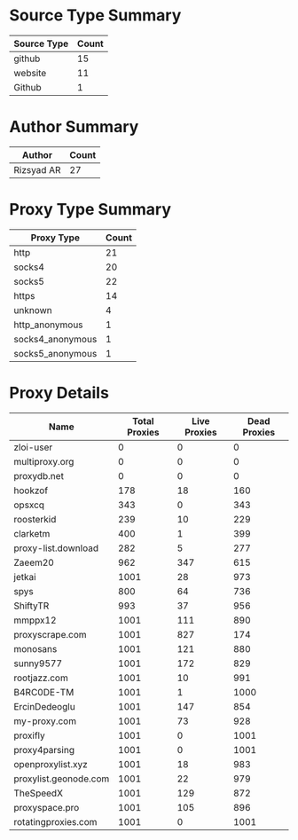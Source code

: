# Source Type Summary

| Source Type | Count |
|-------------|-------|
| github | 15 |
| website | 11 |
| Github | 1 |


# Author Summary

| Author | Count |
|--------|-------|
| Rizsyad AR | 27 |


# Proxy Type Summary

| Proxy Type | Count |
|------------|-------|
| http | 21 |
| socks4 | 20 |
| socks5 | 22 |
| https | 14 |
| unknown | 4 |
| http_anonymous | 1 |
| socks4_anonymous | 1 |
| socks5_anonymous | 1 |


# Proxy Details

| Name | Total Proxies | Live Proxies | Dead Proxies |
|------|---------------|--------------|---------------|
| zloi-user | 0 | 0 | 0 |
| multiproxy.org | 0 | 0 | 0 |
| proxydb.net | 0 | 0 | 0 |
| hookzof | 178 | 18 | 160 |
| opsxcq | 343 | 0 | 343 |
| roosterkid | 239 | 10 | 229 |
| clarketm | 400 | 1 | 399 |
| proxy-list.download | 282 | 5 | 277 |
| Zaeem20 | 962 | 347 | 615 |
| jetkai | 1001 | 28 | 973 |
| spys | 800 | 64 | 736 |
| ShiftyTR | 993 | 37 | 956 |
| mmppx12 | 1001 | 111 | 890 |
| proxyscrape.com | 1001 | 827 | 174 |
| monosans | 1001 | 121 | 880 |
| sunny9577 | 1001 | 172 | 829 |
| rootjazz.com | 1001 | 10 | 991 |
| B4RC0DE-TM | 1001 | 1 | 1000 |
| ErcinDedeoglu | 1001 | 147 | 854 |
| my-proxy.com | 1001 | 73 | 928 |
| proxifly | 1001 | 0 | 1001 |
| proxy4parsing | 1001 | 0 | 1001 |
| openproxylist.xyz | 1001 | 18 | 983 |
| proxylist.geonode.com | 1001 | 22 | 979 |
| TheSpeedX | 1001 | 129 | 872 |
| proxyspace.pro | 1001 | 105 | 896 |
| rotatingproxies.com | 1001 | 0 | 1001 |
